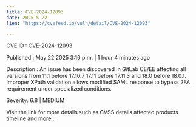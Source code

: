 ```yaml
---
title: CVE-2024-12093
date: 2025-5-22
lien: "https://cvefeed.io/vuln/detail/CVE-2024-12093"

---
```


CVE ID : CVE-2024-12093

Published :  May 22
2025
3:16 p.m. | 1 hour
4 minutes ago

Description : An issue has been discovered in GitLab CE/EE affecting all versions from 11.1 before 17.10.7
17.11 before 17.11.3
and 18.0 before 18.0.1. Improper XPath validation allows modified SAML response to bypass 2FA requirement under specialized conditions.

Severity: 6.8 | MEDIUM

Visit the link for more details
such as CVSS details
affected products
timeline
and more...
